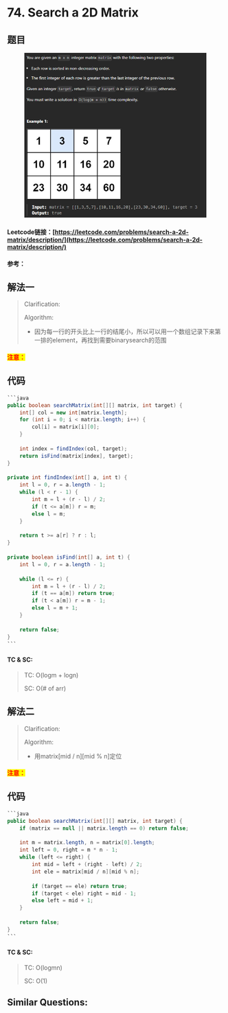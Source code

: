 # 74. Search a 2D Matrix

## 题目

<figure><img src="../../.gitbook/assets/image (1) (1) (1) (1) (1) (1).png" alt=""><figcaption></figcaption></figure>

#### Leetcode链接：[https://leetcode.com/problems/search-a-2d-matrix/description/](https://leetcode.com/problems/search-a-2d-matrix/description/)

#### 参考：

## 解法一

> Clarification:&#x20;
>
> Algorithm:&#x20;
>
> * 因为每一行的开头比上一行的结尾小，所以可以用一个数组记录下来第一排的element，再找到需要binarysearch的范围

#### <mark style="color:red;">注意：</mark>

## 代码

````java
```java
public boolean searchMatrix(int[][] matrix, int target) {
    int[] col = new int[matrix.length];
    for (int i = 0; i < matrix.length; i++) {
        col[i] = matrix[i][0];
    }

    int index = findIndex(col, target);
    return isFind(matrix[index], target);
}

private int findIndex(int[] a, int t) {
    int l = 0, r = a.length - 1;
    while (l < r - 1) {
        int m = l + (r - l) / 2;
        if (t <= a[m]) r = m;
        else l = m;
    }

    return t >= a[r] ? r : l;
}

private boolean isFind(int[] a, int t) {
    int l = 0, r = a.length - 1;

    while (l <= r) {
        int m = l + (r - l) / 2;
        if (t == a[m]) return true;
        if (t < a[m]) r = m - 1;
        else l = m + 1;
    }

    return false;
}
```
````

#### TC & SC:&#x20;

> TC: O(logm + logn)
>
> SC: O(# of arr)

## 解法二

> Clarification:&#x20;
>
> Algorithm:&#x20;
>
> * 用matrix\[mid / n]\[mid % n]定位

#### <mark style="color:red;">注意：</mark>

## 代码

````java
```java
public boolean searchMatrix(int[][] matrix, int target) {
    if (matrix == null || matrix.length == 0) return false;

    int m = matrix.length, n = matrix[0].length;
    int left = 0, right = m * n - 1;
    while (left <= right) {
        int mid = left + (right - left) / 2;
        int ele = matrix[mid / n][mid % n];
        
        if (target == ele) return true;
        if (target < ele) right = mid - 1;
        else left = mid + 1;
    }

    return false;
}
```
````

#### TC & SC:&#x20;

> TC: O(logmn)
>
> SC: O(1)

## **Similar Questions:**&#x20;

